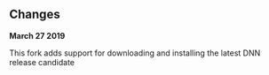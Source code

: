 

## Changes

**March 27 2019**

This fork adds support for downloading and installing the latest DNN release candidate

